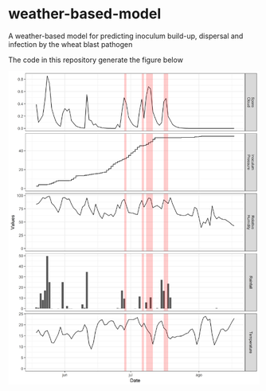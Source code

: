 # weather-based-model
A weather-based model for predicting inoculum build-up, dispersal and infection by the wheat blast pathogen

The code in this repository generate the figure below

![Figure 3](/Figure3.png)

